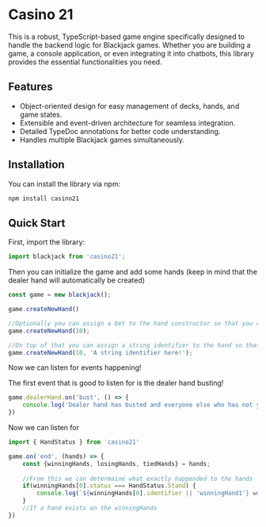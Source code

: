 # Casino 21
This is a robust, TypeScript-based game engine specifically designed to handle the backend logic for Blackjack games. Whether you are building a game, a console application, or even integrating it into chatbots, this library provides the essential functionalities you need.

## Features
- Object-oriented design for easy management of decks, hands, and game states.
- Extensible and event-driven architecture for seamless integration.
- Detailed TypeDoc annotations for better code understanding.
- Handles multiple Blackjack games simultaneously.

## Installation
You can install the library via npm:

```sh
npm install casino21
```

## Quick Start
First, import the library:
```js
import blackjack from 'casino21';
```

Then you can initialize the game and add some hands (keep in mind that the dealer hand will automatically be created)
```js
const game = new blackjack();

game.createNewHand()

//Optionally you can assign a bet to the hand constructor so that you can use double down and split!
game.createNewHand(10);

//On top of that you can assign a string identifier to the hand so that you can know whows hand is currently being used
game.createNewHand(10, 'A string identifier here!');
```
Now we can listen for events happening!

The first event that is good to listen for is the dealer hand busting!
```js
game.dealerHand.on('bust', () => {
    console.log('Dealer hand has busted and everyone else who has not yet busted wins!');
})
```
Now we can listen for 
```js
import { HandStatus } from 'casino21'

game.on('end', (hands) => {
    const {winningHands, losingHands, tiedHands} = hands;
    
    //From this we can determaine what exactly happended to the hands
    if(winningHands[0].status === HandStatus.Stand) {
        console.log(`${winningHands[0].identifier || 'winningHand1'} won the game because the `)
    }
    //If a hand exists on the winningHands 
})
```
